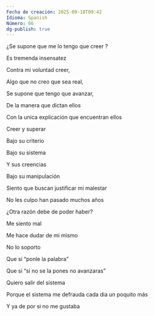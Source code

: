```yaml
---
Fecha de creación: 2025-09-10T09:42
Idioma: Spanish
Número: 66
dg-publish: true
---
```

¿Se supone que me lo tengo que creer ?

Es tremenda insensatez

Contra mi voluntad creer,

Algo que no creo que sea real,

Se supone que tengo que avanzar,

De la manera que dictan ellos

Con la unica explicación que encuentran ellos

Creer y superar

Bajo su criterio

Bajo su sistema

Y sus creencias

Bajo su manipulación

Siento que buscan justificar mi malestar

No les culpo han pasado muchos años

¿Otra razón debe de poder haber?

Me siento mal

Me hace dudar de mi mismo

No lo soporto

Que si “ponle la palabra”

Que si “si no se la pones no avanzaras”

Quiero salir del sistema

Porque el sistema me defrauda cada dia un poquito más

Y ya de por si no me gustaba